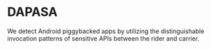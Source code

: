 # DAPASA
We detect Android piggybacked apps by utilizing the distinguishable invocation patterns of sensitive APIs between the rider and carrier.
